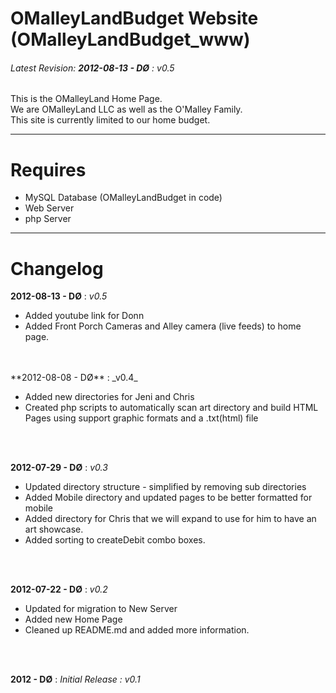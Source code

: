 OMalleyLandBudget Website (OMalleyLandBudget_www)
=====================
###### Latest Revision: **2012-08-13 - DØ** : *v0.5* ######
This is the OMalleyLand Home Page.<br />
We are OMalleyLand LLC as well as the O'Malley Family.<br />
This site is currently limited to our home budget. 

***
Requires 
========
* MySQL Database (OMalleyLandBudget in code)
* Web Server
* php Server

***
Changelog
=========
**2012-08-13 - DØ** : _v0.5_ <br />

 * Added youtube link for Donn
 * Added Front Porch Cameras and Alley camera (live feeds) to home page.
<br />
<br />
**2012-08-08 - DØ** : _v0.4_ <br />

 * Added new directories for Jeni and Chris
 * Created php scripts to automatically scan art directory and build HTML Pages using support graphic formats and a .txt(html) file
<br />
<br />

**2012-07-29 - DØ** : _v0.3_ <br />

 * Updated directory structure - simplified by removing sub directories
 * Added Mobile directory and updated pages to be better formatted for mobile
 * Added directory for Chris that we will expand to use for him to have an art showcase.
 * Added sorting to createDebit combo boxes.
<br />
<br />

**2012-07-22 - DØ** : _v0.2_ <br />

 * Updated for migration to New Server 
 * Added new Home Page
 * Cleaned up README.md and added more information.
<br />
<br />

**2012 - DØ** : _Initial Release : v0.1_
